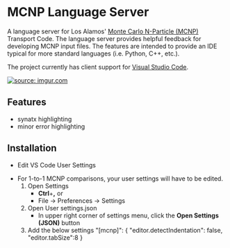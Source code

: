 # MCNP Language Server

A language server for Los Alamos' [Monte Carlo N-Particle (MCNP)](https://mcnp.lanl.gov/) Transport Code. The language server provides helpful feedback for developing MCNP input files. The features are intended to provide an IDE typical for more standard languages (i.e. Python, C++, etc.).

The project currently has client support for [Visual Studio Code](https://code.visualstudio.com/).

<a href="https://imgur.com/ZX7zHeo"><img src="https://i.imgur.com/ZX7zHeo.png" title="source: imgur.com" /></a>

## Features

- synatx highlighting
- minor error highlighting

## Installation

- Edit VS Code User Settings
* For 1-to-1 MCNP comparisons, your user settings will have to be edited.
	1. Open Settings
		* __Ctrl__+__,__
		or
		* File -> Preferences -> Settings
	2. Open User settings.json
		* In upper right corner of settings menu, click the __Open Settings (JSON)__ button
	3. Add the below settings
		"[mcnp]": {
			"editor.detectIndentation": false,
			"editor.tabSize":8
		}